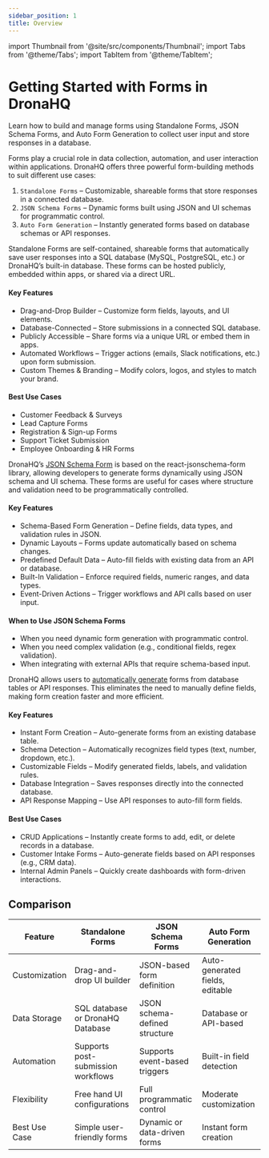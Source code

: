 ```yaml
---
sidebar_position: 1
title: Overview
---
```


import Thumbnail from '@site/src/components/Thumbnail';
import Tabs from '@theme/Tabs';
import TabItem from '@theme/TabItem';


# Getting Started with Forms in DronaHQ

Learn how to build and manage forms using Standalone Forms, JSON Schema Forms, and Auto Form Generation to collect user input and store responses in a database.


Forms play a crucial role in data collection, automation, and user interaction within applications. DronaHQ offers three powerful form-building methods to suit different use cases:  

1. `Standalone Forms` – Customizable, shareable forms that store responses in a connected database.  
2. `JSON Schema Forms` – Dynamic forms built using JSON and UI schemas for programmatic control.  
3. `Auto Form Generation` – Instantly generated forms based on database schemas or API responses.  

<Tabs groupId="dronahq-forms">

<TabItem value="standalone-forms" label="Standalone Forms">

Standalone Forms are self-contained, shareable forms that automatically save user responses into a SQL database (MySQL, PostgreSQL, etc.) or DronaHQ’s built-in database. These forms can be hosted publicly, embedded within apps, or shared via a direct URL.

#### Key Features
- Drag-and-Drop Builder – Customize form fields, layouts, and UI elements.  
- Database-Connected – Store submissions in a connected SQL database.  
- Publicly Accessible – Share forms via a unique URL or embed them in apps.  
- Automated Workflows – Trigger actions (emails, Slack notifications, etc.) upon form submission.  
- Custom Themes & Branding – Modify colors, logos, and styles to match your brand.  

#### Best Use Cases
- Customer Feedback & Surveys  
- Lead Capture Forms  
- Registration & Sign-up Forms  
- Support Ticket Submission  
- Employee Onboarding & HR Forms  

</TabItem>

<TabItem value="json-schema-forms" label="JSON Schema Forms">

DronaHQ’s [JSON Schema Form](/forms/json-schema-forms/) is based on the react-jsonschema-form library, allowing developers to generate forms dynamically using JSON schema and UI schema. These forms are useful for cases where structure and validation need to be programmatically controlled.

#### Key Features
- Schema-Based Form Generation – Define fields, data types, and validation rules in JSON.  
- Dynamic Layouts – Forms update automatically based on schema changes.  
- Predefined Default Data – Auto-fill fields with existing data from an API or database.  
- Built-In Validation – Enforce required fields, numeric ranges, and data types.  
- Event-Driven Actions – Trigger workflows and API calls based on user input.  

#### When to Use JSON Schema Forms
- When you need dynamic form generation with programmatic control.  
- When you need complex validation (e.g., conditional fields, regex validation).  
- When integrating with external APIs that require schema-based input.  

</TabItem>

<TabItem value="auto-form-generation" label="Auto Form Generation">

DronaHQ allows users to [automatically generate](https://docs.dronahq.com/building-apps-concepts/autogenerate-forms-and-crud/#autogenerate-form) forms from database tables or API responses. This eliminates the need to manually define fields, making form creation faster and more efficient.

#### Key Features
- Instant Form Creation – Auto-generate forms from an existing database table.  
- Schema Detection – Automatically recognizes field types (text, number, dropdown, etc.).  
- Customizable Fields – Modify generated fields, labels, and validation rules.  
- Database Integration – Saves responses directly into the connected database.  
- API Response Mapping – Use API responses to auto-fill form fields.  

#### Best Use Cases
- CRUD Applications – Instantly create forms to add, edit, or delete records in a database.  
- Customer Intake Forms – Auto-generate fields based on API responses (e.g., CRM data).  
- Internal Admin Panels – Quickly create dashboards with form-driven interactions.  

</TabItem>

</Tabs>





## Comparison 

| Feature | Standalone Forms | JSON Schema Forms | Auto Form Generation |  
|---------|----------------|------------------|----------------------|  
| Customization | Drag-and-drop UI builder | JSON-based form definition | Auto-generated fields, editable |  
| Data Storage | SQL database or DronaHQ Database | JSON schema-defined structure | Database or API-based |  
| Automation | Supports post-submission workflows | Supports event-based triggers | Built-in field detection |  
| Flexibility | Free hand UI configurations | Full programmatic control | Moderate customization |  
| Best Use Case | Simple user-friendly forms | Dynamic or data-driven forms | Instant form creation |  


